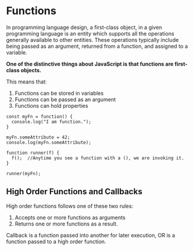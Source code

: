# Functions

In programming language design, a first-class object, in a given programming language is an entity which supports all the operations generally available to other entities. These operations typically include being passed as an argument, returned from a function, and assigned to a variable.

**One of the distinctive things about JavaScript is that functions are first-class objects.**

This means that:

1. Functions can be stored in variables
2. Functions can be passed as an argument
3. Functions can hold properties

```
const myFn = function() {
  console.log("I am function.");
}

myFn.someAttribute = 42;
console.log(myFn.someAttribute);

function runner(f) {
  f();  //Anytime you see a function with a (), we are invoking it.
}

runner(myFn);
```

## High Order Functions and Callbacks

High order functions follows one of these two rules:
1. Accepts one or more functions as arguments
2. Returns one or more functions as a result.

Callback is a function passed into another for later execution, OR is a function passed to a high order function.
